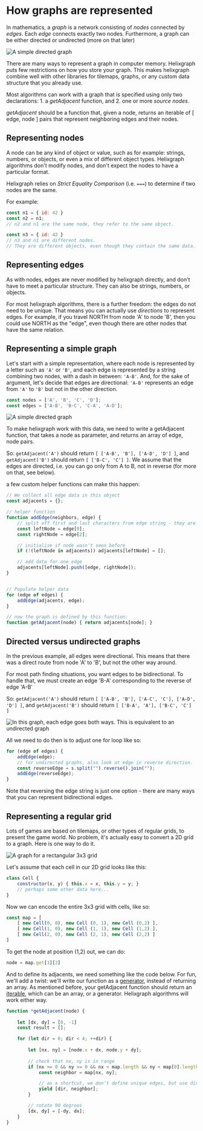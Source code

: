 # How graphs are represented

In mathematics, a *graph* is a network consisting of *nodes* connected by *edges*. Each *edge* connects exactly two nodes. Furthermore, a graph can be either directed or undirected (more on that later)

![A simple directed graph](./simple.png)

There are many ways to represent a graph in computer memory. Helixgraph puts few restrictions on how you store your graph. This makes helixgraph combine well with other libraries for tilemaps, graphs, or any custom data structure that you already use.

Most algorithms can work with a graph that is specified using only two declarations: 1. a *getAdjacent* function, and 2. one or more *source nodes*. 

*getAdjacent* should be a function that, given a node, returns an iterable of [ edge, node ] pairs that represent neighboring edges and their nodes.

## Representing nodes

A node can be any kind of object or value, such as for example: strings, numbers, or objects, or even a mix of different object types. Helixgraph algorithms don't modify nodes, and don't expect the nodes to have a particular format.

Helixgraph relies on *Strict Equality Comparison* (i.e. `===`) to determine if two nodes are the same.

For example:
```js
const n1 = { id: 42 }
const n2 = n1;
// n2 and n1 are the same node, they refer to the same object.

const n3 = { id: 42 }
// n3 and n1 are different nodes. 
// They are different objects, even though they contain the same data.
```

## Representing edges

As with nodes, edges are never modified by helixgraph directly, and don't have to meet a particular structure. They can also be strings, numbers, or objects. 

For most helixgraph algorithms, there is a further freedom: the edges do not need to be unique. That means you can actually use *directions* to represent edges. For example, if you travel NORTH from node 'A' to node 'B', then you could use NORTH as the "edge", even though there are other nodes that have the same relation. 

## Representing a simple graph

Let's start with a simple representation, where each node is represented by a letter such as `'A'` or `'B'`, and each edge is represented by a string combining two nodes, with a dash in between: `'A-B'`. And, for the sake of argument, let's decide that edges are directional: `'A-B'` represents an edge from `'A'` to `'B'` but not in the other direction.

```js
const nodes = ['A', 'B', 'C', 'D'];
const edges = ['A-B', 'B-C', 'C-A', 'A-D'];
```

![A simple directed graph](./simple.png)

To make helixgraph work with this data, we need to write a getAdjacent function, that takes a node as parameter, and returns an array of edge, node pairs.

So: `getAdjacent('A')` should return `[ ['A-B', 'B'], ['A-D', 'D'] ]`, and `getAdjacent('B')` should return `[ ['B-C', 'C'] ]`. We assume that the edges are directed, i.e. you can go only from A to B, not in reverse (for more on that, see below).

a few custom helper functions can make this happen:

```js
// We collect all edge data in this object
const adjacents = {};

// helper function
function addEdge(neighbors, edge) {
	// split off first and last characters from edge string - they are our nodes
	const leftNode = edge[0];
	const rightNode = edge[2];

	// initialise if node wasn't seen before
	if (!(leftNode in adjacents)) adjacents[leftNode] = [];

	// add data for one edge
	adjacents[leftNode].push([edge, rightNode]);
}


// Populate helper data
for (edge of edges) {
	addEdge(adjacents, edge);
}

// now the graph is defined by this function:
function getAdjacent(node) { return adjacents[node]; }
```

## Directed versus undirected graphs

In the previous example, all edges were directional. This means that there was a direct route from node 'A' to 'B', but not the other way around.

For most path finding situations, you want edges to be bidirectional. To handle that, we must create an edge 'B-A' corresponding to the reverse of edge 'A-B' 

So: `getAdjacent('A')` should return `[ ['A-B', 'B'], ['A-C', 'C'], ['A-D', 'D'] ]`, and `getAdjacent('B')` should return `[ ['B-A', 'A'], ['B-C', 'C'] ]`

![In this graph, each edge goes both ways. This is equivalent to an undirected graph](./simple-bidir.png)

All we need to do then is to adjust one for loop like so:

```js
for (edge of edges) {
	addEdge(edge);
	// for undirected graphs, also look at edge in reverse direction.
	const reverseEdge = s.split("").reverse().join("");
	addEdge(reverseEdge);
}
```

Note that reversing the edge string is just one option - there are many ways that you can represent bidirectional edges.

## Representing a regular grid

Lots of games are based on tilemaps, or other types of regular grids, to present the game world. No problem, it's actually easy to convert a 2D grid to a graph. Here is one way to do it.

![A graph for a rectangular 3x3 grid](./rectangular.png)

Let's assume that each cell in our 2D grid looks like this:

```js
class Cell {
	constructor(x, y) { this.x = x, this.y = y; }
	// perhaps some other data here...
}
```

Now we can encode the entire 3x3 grid with cells, like so:

```js
const map = [
	[ new Cell(0, 0), new Cell (0, 1), new Cell (0,2) ],
	[ new Cell(1, 0), new Cell (1, 1), new Cell (1,2) ],
	[ new Cell(2, 0), new Cell (2, 1), new Cell (2,2) ]
]
```

To get the node at position (1,2) out, we can do:

```js
node = map.get[1][2]
```

And to define its adjacents, we need something like the code below. For fun, we'll add a twist: we'll write our function as a [generator](https://developer.mozilla.org/en-US/docs/Web/JavaScript/Reference/Statements/function*), instead of returning an array. As mentioned before, your getAdjacent function should return an [iterable](https://developer.mozilla.org/en-US/docs/Web/JavaScript/Reference/Iteration_protocols), which can be an array, or a generator. Helixgraph algorithms will work either way.

```js
function *getAdjacent(node) {
	
	let [dx, dy] = [0, -1]
	const result = [];

	for (let dir = 0; dir < 4; ++dir) {
		
		let [nx, ny] = [node.x + dx, node.y + dy];
		
		// check that nx, ny is in range
		if (nx >= 0 && ny >= 0 && nx < map.length && ny < map[0].length) {
			const neighbor = map[nx, ny];

			// as a shortcut, we don't define unique edges, but use direction instead
			yield [dir, neighbor];
		}

		// rotate 90 degrees
		[dx, dy] = [-dy, dx];
	}
}
```